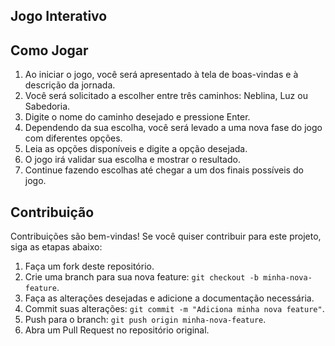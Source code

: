 ## Jogo Interativo

## Como Jogar
1. Ao iniciar o jogo, você será apresentado à tela de boas-vindas e à descrição da jornada.
2. Você será solicitado a escolher entre três caminhos: Neblina, Luz ou Sabedoria.
3. Digite o nome do caminho desejado e pressione Enter.
4. Dependendo da sua escolha, você será levado a uma nova fase do jogo com diferentes opções.
5. Leia as opções disponíveis e digite a opção desejada.
6. O jogo irá validar sua escolha e mostrar o resultado.
7. Continue fazendo escolhas até chegar a um dos finais possíveis do jogo.

## Contribuição
Contribuições são bem-vindas! Se você quiser contribuir para este projeto, siga as etapas abaixo:
1. Faça um fork deste repositório.
2. Crie uma branch para sua nova feature: `git checkout -b minha-nova-feature`.
3. Faça as alterações desejadas e adicione a documentação necessária.
4. Commit suas alterações: `git commit -m "Adiciona minha nova feature"`.
5. Push para o branch: `git push origin minha-nova-feature`.
6. Abra um Pull Request no repositório original.
